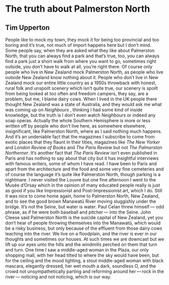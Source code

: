 # The truth about Palmerston North
## Tim Upperton
People like to mock my town, they mock it
for being too provincial and too boring
and it’s true, not much of import happens here
but I don’t mind. Some people say, when they are asked
what they like about Palmerston North,
that you can always find a park and that’s true,
too, you can always find a park just a short walk
from where you want to go, sometimes right outside,
you don’t have to walk at all, you’re right there.
Of course only people who live in New Zealand
mock Palmerston North, as people who live
outside New Zealand know nothing about it.
People who don’t live in New Zealand mock
our entire little country as a 1950s
throwback with honest, rural folk and unspoilt
scenery which isn’t quite true, our scenery
is spoilt from being looked at too often
and freedom campers, they say, are a problem,
but me, I blame dairy cows. When I lived
in the UK people there thought New Zealand
was a state of Australia, and they would
ask me what was coming up on _Neighbours_ ,
thinking I had some kind of inside knowledge,
but the truth is I don’t even watch _Neighbours_
or indeed any soap operas. Actually
the whole Southern Hemisphere is more or less
written off by people who don’t live here,
as somewhere elsewhere, insignificant,
like Palmerston North, where as I said nothing
much happens. And it’s an undeniable
fact that the magazines I subscribe to
come from exotic places that they flaunt
in their titles, magazines like _The New Yorker_
and _London Review of Books_ and _The Paris Review_
but not _The Palmerston Northerner_.
It’s another fact that _The Paris Review_
isn’t even published in Paris
and has nothing to say about that city
but it has insightful interviews with famous
writers, some of whom I have read. I have been
to Paris and apart from the architecture
and the food and some very fine cemeteries
and of course the language it’s quite like Palmerston
North, though parking is a nightmare. I never
visited the Louvre but one fine afternoon
I went to the Musée d’Orsay which in the opinion
of many educated people really
is just as good if you like Impressionist
and Post-Impressionist art, which I do.
Still it was nice to come home again, home
to Palmerston North, New Zealand, and to see
the good brown Manawatū River moving
sluggishly under the bridge. It’s not the Seine,
but water is water. Paul Celan threw himself —
odd phrase, as if he were both baseball and pitcher —
into the Seine. John Cleese said Palmerston North
is the suicide capital of New Zealand,
yet you don’t hear of people throwing themselves
into the Manawatū, which would be a risky
business, but only because of the effluent
from those dairy cows leaching into the river.
We live on a floodplain, and the river is ever
in our thoughts and sometimes our houses.
At such times we are downcast but we lift up
our eyes unto the hills and the windmills
perched on them that turn and turn. One time
I saw a middle-aged woman in the Plaza,
our only shopping mall, with her head tilted
to where the sky would have been, but for the ceiling
and the mood lighting, a stout middle-aged woman
with black mascara, elegantly dressed,
her wet mouth a dark, soundless O, and the crowd
not unsympathetically parting
and reforming around her — rock in the river —
noticing and not noticing, which is our way.
